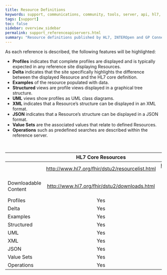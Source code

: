 ```yaml
---
title: Resource Definitions
keywords: support, communications, community, tools, server, api, hl7, gp connect, interopen
tags: [support]
toc: false
sidebar: overview_sidebar
permalink: support_referenceapiservers.html
summary: "Resource definitions published by HL7, INTEROpen and GP Connect for reference or download."
---
```


As each reference is described, the following features will be highlighted:
* <b>Profiles</b> indicates that complete profiles are displayed and is typically expected in any reference site displaying Resources.
* <b>Delta</b> indicates that the site specifically highlights the difference between the displayed Resource and the HL7 core definition.
* <b>Examples</b> of the resource populated with data.
* <b>Structured</b> views are profile views displayed in a graphical tree structure.
* <b>UML</b> views show profiles as UML class diagrams.
* <b>XML</b> indicates that a Resource’s structure can be displayed in an XML format.
* <b>JSON</b> indicates that a Resource’s structure can be displayed in a JSON format.
* <b>Value Sets</b> are the associated values that relate to defined Resources.
* <b>Operations</b> such as predefined searches are described within the reference server.

<br>
<table style="width:100%;max-width:100%;table-layout:fixed;text-align:center;vertical-align:middle;">
<thead>
<tr><th></th><th style="text-align:center">HL7 Core Resources</th><th style="text-align:center">INTEROPen Care Connect Profiles</th><th style="text-align:center">NHS Digital Profiles</th></tr>
</thead>
<tr><td style="text-align:left"></td><td style="word-wrap: break-word;text-align:center"><a href="http://www.hl7.org/fhir/dstu2/resourcelist.html">http://www.hl7.org/fhir/dstu2/resourcelist.html</a></td><td style="word-wrap: break-word;text-align:center"><a href="http://www.interopen.org/resource-profiles">http://www.interopen.org/resource-profiles</a></td><td style="word-wrap: break-word;text-align:center"><a href="https://nhsconnect.github.io/gpconnect/datalibrary.html">https://nhsconnect.github.io/gpconnect/datalibrary.html</a></td></tr>
<tr><td style="text-align:left">Downloadable Content</td><td style="word-wrap: break-word;"><a href="http://www.hl7.org/fhir/dstu2/downloads.html">http://www.hl7.org/fhir/dstu2/downloads.html</a></td><td style="word-wrap: break-word;"><a href="https://github.com/HL7-UK/CareConnect-profiles/tree/feature/interopen">https://github.com/HL7-UK/CareConnect-profiles/tree/feature/interopen</a></td><td style="word-wrap: break-word;"><a  href="https://nhsconnect.github.io/gpconnect/development_deliverables.html">https://nhsconnect.github.io/gpconnect/development_deliverables.html</a></td></tr>
<tr><td style="text-align:left">Profiles</td><td>Yes</td><td>Yes</td><td>Yes</td></tr>
<tr><td style="text-align:left">Delta</td><td>Yes</td><td>Yes</td><td>No</td></tr>
<tr><td style="text-align:left">Examples</td><td>Yes</td><td>Yes</td><td>Planned</td></tr>
<tr><td style="text-align:left">Structured</td><td>Yes</td><td>Yes</td><td>Yes</td></tr>
<tr><td style="text-align:left">UML</td><td>Yes</td><td>No</td><td>No</td></tr>
<tr><td style="text-align:left">XML</td><td>Yes</td><td>Yes</td><td>Yes</td></tr>
<tr><td style="text-align:left">JSON</td><td>Yes</td><td>Yes</td><td>Yes</td></tr>
<tr><td style="text-align:left">Value Sets</td><td>Yes</td><td>Yes</td><td>Yes</td></tr>
<tr><td style="text-align:left">Operations</td><td>Yes</td><td>No</td><td>Yes</td></tr>
</table>


